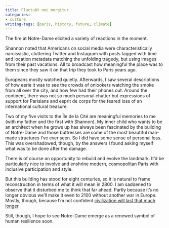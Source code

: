 ```yaml
---
title: Fluctuât nec mergitur
categories:
- culture
writing-tags: [paris, history, future, climate]
---
```


The fire at Notre-Dame elicited a variety of reactions in the moment.

Shannon noted that Americans on social media were characteristically narcissistic, cluttering Twitter and Instagram with posts tagged with time and location metadata matching the unfolding tragedy, but using images from their past vacations. All to broadcast how meaningful the place was to them since they saw it on that trip they took to Paris years ago.

Europeans mostly watched quietly. Afterwards, I saw several descriptions of how eerie it was to see the crowds of onlookers watching the smoke from all over the city, and how few had their phones out. Around the continent, there was not so much personal chatter but expressions of support for Parisians and esprit de corps for the feared loss of an international cultural treasure.

Two of my five visits to the Île de la Cité are meaningful memories to me (with my father and the first with Shannon). My inner child who wants to be an architect when he grows up has always been fascinated by the building of Notre-Dame and those buttresses are some of the most beautiful man-made structures I’ve ever seen. So I did have some sense of personal loss. This was overshadowed, though, by the answers I found asking myself what was to be done after the damage.

There is of course an opportunity to rebuild and evolve the landmark. It’d be particularly nice to involve and enshrine modern, cosmopolitan Paris with inclusive participation and style.

But this building has stood for eight centuries, so it is natural to frame reconstruction in terms of what it will mean in 2800. I am saddened to observe that it disturbed me to think that far ahead. Partly because it’s no longer obvious we’ll make it even to 2100 without another war in Europe. Mostly, though, because I’m not confident [civilization will last that much longer](https://www.nytimes.com/2015/01/18/opinion/sunday/is-a-climate-disaster-inevitable.html).

Still, though, I hope to see Notre-Dame emerge as a renewed symbol of human resilience soon.
